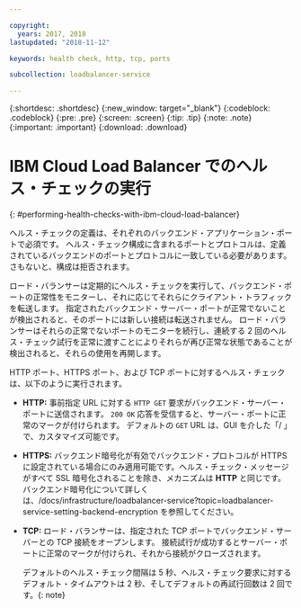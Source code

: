 ```yaml
---

copyright:
  years: 2017, 2018
lastupdated: "2018-11-12"

keywords: health check, http, tcp, ports

subcollection: loadbalancer-service

---
```


{:shortdesc: .shortdesc}
{:new_window: target="_blank"}
{:codeblock: .codeblock}
{:pre: .pre}
{:screen: .screen}
{:tip: .tip}
{:note: .note}
{:important: .important}
{:download: .download}

# IBM Cloud Load Balancer でのヘルス・チェックの実行
{: #performing-health-checks-with-ibm-cloud-load-balancer}

ヘルス・チェックの定義は、それぞれのバックエンド・アプリケーション・ポートで必須です。 ヘルス・チェック構成に含まれるポートとプロトコルは、定義されているバックエンドのポートとプロトコルに一致している必要があります。さもないと、構成は拒否されます。

ロード・バランサーは定期的にヘルス・チェックを実行して、バックエンド・ポートの正常性をモニターし、それに応じてそれらにクライアント・トラフィックを転送します。 指定されたバックエンド・サーバー・ポートが正常でないことが検出されると、そのポートには新しい接続は転送されません。 ロード・バランサーはそれらの正常でないポートのモニターを続行し、連続する 2 回のヘルス・チェック試行を正常に渡すことによりそれらが再び正常な状態であることが検出されると、それらの使用を再開します。

HTTP ポート、HTTPS ポート、および TCP ポートに対するヘルス・チェックは、以下のように実行されます。

* **HTTP:** 事前指定 URL に対する `HTTP GET` 要求がバックエンド・サーバー・ポートに送信されます。 `200 OK` 応答を受信すると、サーバー・ポートに正常のマークが付けられます。 デフォルトの `GET` URL は、GUI を介した「/ 」で、カスタマイズ可能です。

* **HTTPS:** バックエンド暗号化が有効でバックエンド・プロトコルが HTTPS に設定されている場合にのみ適用可能です。ヘルス・チェック・メッセージがすべて SSL 暗号化されることを除き、メカニズムは **HTTP** と同じです。バックエンド暗号化について詳しくは、/docs/infrastructure/loadbalancer-service?topic=loadbalancer-service-setting-backend-encryption を参照してください。

* **TCP:** ロード・バランサーは、指定された TCP ポートでバックエンド・サーバーとの TCP 接続をオープンします。 接続試行が成功するとサーバー・ポートに正常のマークが付けられ、それから接続がクローズされます。

	デフォルトのヘルス・チェック間隔は 5 秒、ヘルス・チェック要求に対するデフォルト・タイムアウトは 2 秒、そしてデフォルトの再試行回数は 2 回です。{: note}
